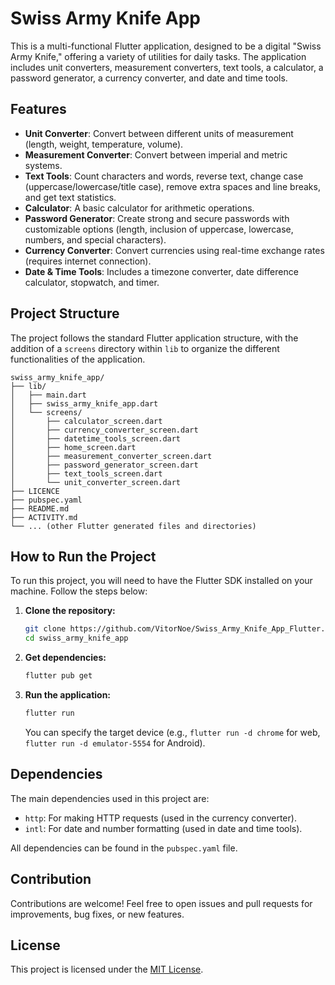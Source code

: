# Swiss Army Knife App

This is a multi-functional Flutter application, designed to be a digital "Swiss Army Knife," offering a variety of utilities for daily tasks. The application includes unit converters, measurement converters, text tools, a calculator, a password generator, a currency converter, and date and time tools.

## Features

- **Unit Converter**: Convert between different units of measurement (length, weight, temperature, volume).
- **Measurement Converter**: Convert between imperial and metric systems.
- **Text Tools**: Count characters and words, reverse text, change case (uppercase/lowercase/title case), remove extra spaces and line breaks, and get text statistics.
- **Calculator**: A basic calculator for arithmetic operations.
- **Password Generator**: Create strong and secure passwords with customizable options (length, inclusion of uppercase, lowercase, numbers, and special characters).
- **Currency Converter**: Convert currencies using real-time exchange rates (requires internet connection).
- **Date & Time Tools**: Includes a timezone converter, date difference calculator, stopwatch, and timer.

## Project Structure

The project follows the standard Flutter application structure, with the addition of a `screens` directory within `lib` to organize the different functionalities of the application.

```
swiss_army_knife_app/
├── lib/
│   ├── main.dart
│   ├── swiss_army_knife_app.dart
│   └── screens/
│       ├── calculator_screen.dart
│       ├── currency_converter_screen.dart
│       ├── datetime_tools_screen.dart
│       ├── home_screen.dart
│       ├── measurement_converter_screen.dart
│       ├── password_generator_screen.dart
│       ├── text_tools_screen.dart
│       └── unit_converter_screen.dart
├── LICENCE
├── pubspec.yaml
├── README.md
├── ACTIVITY.md
└── ... (other Flutter generated files and directories)
```

## How to Run the Project

To run this project, you will need to have the Flutter SDK installed on your machine. Follow the steps below:

1.  **Clone the repository:**
    ```bash
    git clone https://github.com/VitorNoe/Swiss_Army_Knife_App_Flutter.git
    cd swiss_army_knife_app
    ```

2.  **Get dependencies:**
    ```bash
    flutter pub get
    ```

3.  **Run the application:**
    ```bash
    flutter run
    ```

    You can specify the target device (e.g., `flutter run -d chrome` for web, `flutter run -d emulator-5554` for Android).

## Dependencies

The main dependencies used in this project are:

-   `http`: For making HTTP requests (used in the currency converter).
-   `intl`: For date and number formatting (used in date and time tools).

All dependencies can be found in the `pubspec.yaml` file.

## Contribution

Contributions are welcome! Feel free to open issues and pull requests for improvements, bug fixes, or new features.

## License

This project is licensed under the [MIT License](LICENSE).
